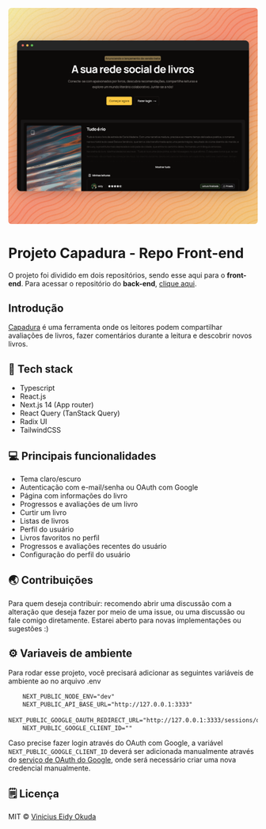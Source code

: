 ![Screenshot](/public/capadura-app.png)

# Projeto Capadura - Repo Front-end

O projeto foi dividido em dois repositórios, sendo esse aqui para o **front-end**. Para acessar o repositório do **back-end**, [clique aqui](https://github.com/eidynho/capadura-api).

## Introdução

[Capadura](http://capadura.io) é uma ferramenta onde os leitores podem compartilhar avaliações de livros, fazer comentários durante a leitura e descobrir novos livros.

## 🤖 Tech stack

- Typescript
- React.js
- Next.js 14 (App router)
- React Query (TanStack Query)
- Radix UI
- TailwindCSS

## 💻 Principais funcionalidades

- Tema claro/escuro
- Autenticação com e-mail/senha ou OAuth com Google
- Página com informações do livro
- Progressos e avaliações de um livro
- Curtir um livro
- Listas de livros
- Perfil do usuário
- Livros favoritos no perfil
- Progressos e avaliações recentes do usuário
- Configuração do perfil do usuário

## 🌏 Contribuições

Para quem deseja contribuir: recomendo abrir uma discussão com a alteração que deseja fazer por meio de uma issue, ou uma discussão ou fale comigo diretamente. Estarei aberto para novas implementações ou sugestões :)

## ⚙️ Variaveis de ambiente

Para rodar esse projeto, você precisará adicionar as seguintes variáveis de ambiente ao no arquivo .env

```
    NEXT_PUBLIC_NODE_ENV="dev"
    NEXT_PUBLIC_API_BASE_URL="http://127.0.0.1:3333"
    NEXT_PUBLIC_GOOGLE_OAUTH_REDIRECT_URL="http://127.0.0.1:3333/sessions/oauth/google"
    NEXT_PUBLIC_GOOGLE_CLIENT_ID=""
```

Caso precise fazer login através do OAuth com Google, a variável `NEXT_PUBLIC_GOOGLE_CLIENT_ID` deverá ser adicionada manualmente através do [serviço de OAuth do Google](https://console.cloud.google.com), onde será necessário criar uma nova credencial manualmente.

## 🗒️ Licença

MIT © [Vinicius Eidy Okuda](https://github.com/eidynho)

